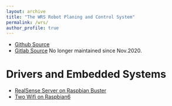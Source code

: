 ```yaml
---
layout: archive
title: "The WRS Robot Planing and Control System"
permalink: /wrs/
author_profile: true
---
```


* [Github Source](https://github.com/wanweiwei07)
* [Gitlab Source](https://gitlab.com/wanweiwei07/wrs) No longer maintained since Nov.2020.

Drivers and Embedded Systems
======
* [RealSense Server on Raspbian Buster](https://github.com/wanweiwei07/realsense_server)
* [Two Wifi on Raspbian6](https://juicy-grenadilla-3fb.notion.site/Two-Wifi-on-Raspbian6-79f8a4b8be9046318455ad17e6bba138)
